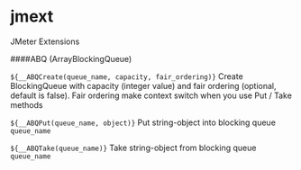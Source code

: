 jmext
=====

JMeter Extensions


####ABQ (ArrayBlockingQueue)

`${__ABQCreate(queue_name, capacity, fair_ordering)}` Create BlockingQueue with capacity (integer value) and fair ordering (optional, default is false). Fair ordering make context switch when you use Put / Take methods

`${__ABQPut(queue_name, object)}` Put string-object into blocking queue `queue_name`

`${__ABQTake(queue_name)}` Take string-object from blocking queue `queue_name`
